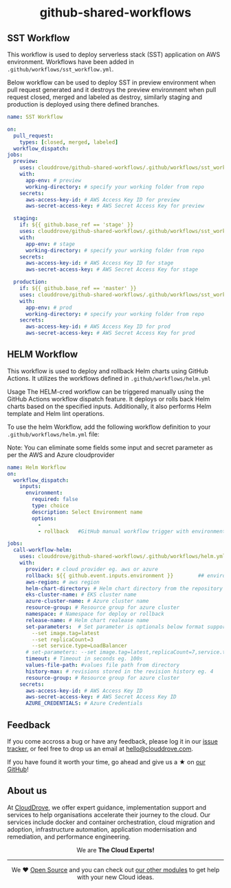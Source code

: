 <h1 align="center">github-shared-workflows</h1>

## SST Workflow

This workflow is used to deploy serverless stack (SST) application on AWS environment. Workflows have been added in `.github/workflows/sst_workflow.yml`.

Below workflow can be used to deploy SST in preview environment when pull request generated and it destroys the preview environment when pull request closed, merged and labeled as destroy, similarly staging and production is deployed using there defined branches.

```yaml
name: SST Workflow

on:
  pull_request: 
    types: [closed, merged, labeled]
  workflow_dispatch:
jobs:
  preview:
    uses: clouddrove/github-shared-workflows/.github/workflows/sst_workflow.yml@master
    with:
      app-env: # preview                  
      working-directory: # specify your working folder from repo
    secrets:
      aws-access-key-id: # AWS Access Key ID for preview
      aws-secret-access-key: # AWS Secret Access Key for preview

  staging:
    if: ${{ github.base_ref == 'stage' }}
    uses: clouddrove/github-shared-workflows/.github/workflows/sst_workflow.yml@master
    with:
      app-env: # stage                      
      working-directory: # specify your working folder from repo
    secrets:
      aws-access-key-id: # AWS Access Key ID for stage
      aws-secret-access-key: # AWS Secret Access Key for stage

  production:
    if: ${{ github.base_ref == 'master' }}
    uses: clouddrove/github-shared-workflows/.github/workflows/sst_workflow.yml@master
    with:
      app-env: # prod                   
      working-directory: # specify your working folder from repo
    secrets:
      aws-access-key-id: # AWS Access Key ID for prod
      aws-secret-access-key: # AWS Secret Access Key for prod
```

## HELM Workflow
This workflow is used to deploy and rollback Helm charts using GitHub Actions. It utilizes the workflows defined in `.github/workflows/helm.yml`

Usage
The HELM-cred workflow can be triggered manually using the GitHub Actions workflow dispatch feature. It deploys or rolls back Helm charts based on the specified inputs. Additionally, it also performs Helm template and Helm lint operations.

To use the helm Workflow, add the following workflow definition to your `.github/workflows/helm.yml` file:

Note: You can eliminate some fields some input and secret parameter as per the AWS and Azure cloudprovider

```yaml
name: Helm Workflow
on:
  workflow_dispatch:
    inputs:
      environment:
        required: false 
        type: choice
        description: Select Environment name
        options:
          - 
          - rollback   #GitHub manual workflow trigger with environment selection for rollback

jobs:
  call-workflow-helm:
    uses: clouddrove/github-shared-workflows/.github/workflows/helm.yml@master
    with:
      provider: # cloud provider eg. aws or azure
      rollback: ${{ github.event.inputs.environment }}        ## environment for rollback
      aws-region: # aws region 
      helm-chart-directory: # Helm chart directory from the repository
      eks-cluster-name: # EKS cluster name
      azure-cluster-name: # Azure cluster name
      resource-group: # Resource group for azure cluster
      namespace: # Namespace for deploy or rollback
      release-name: # Helm chart realease name
      set-parameters:  # Set parameter is optionals below format support set parameters you can use 1 format from below options
        --set image.tag=latest
        --set replicaCount=3
        --set service.type=LoadBalancer
      # set-parameters: --set image.tag=latest,replicaCount=7,service.type=LoadBalancer
      timeout: # Timeout in seconds eg. 100s
      values-file-path: #values file path from directory
      history-max: # revisions stored in the revision history eg. 4
      resource-group: # Resource group for azure cluster 
    secrets:
      aws-access-key-id: # AWS Access Key ID
      aws-secret-access-key: # AWS Secret Access Key ID
      AZURE_CREDENTIALS: # Azure Credentials
```

## Feedback 
If you come accross a bug or have any feedback, please log it in our [issue tracker](https://github.com/clouddrove/terraform-azure-aks/issues), or feel free to drop us an email at [hello@clouddrove.com](mailto:hello@clouddrove.com).

If you have found it worth your time, go ahead and give us a ★ on [our GitHub](https://github.com/clouddrove/terraform-azure-aks)!

## About us

At [CloudDrove][website], we offer expert guidance, implementation support and services to help organisations accelerate their journey to the cloud. Our services include docker and container orchestration, cloud migration and adoption, infrastructure automation, application modernisation and remediation, and performance engineering.

<p align="center">We are <b> The Cloud Experts!</b></p>
<hr />
<p align="center">We ❤️  <a href="https://github.com/clouddrove">Open Source</a> and you can check out <a href="https://github.com/clouddrove">our other modules</a> to get help with your new Cloud ideas.</p>

  [website]: https://clouddrove.com
  [github]: https://github.com/clouddrove
  [linkedin]: https://cpco.io/linkedin
  [twitter]: https://twitter.com/clouddrove/
  [email]: https://clouddrove.com/contact-us.html
  [terraform_modules]: https://github.com/clouddrove?utf8=%E2%9C%93&q=terraform-&type=&language=
